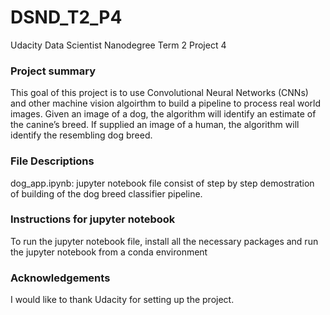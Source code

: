 # DSND_T2_P4
Udacity Data Scientist Nanodegree Term 2 Project 4

### Project summary
This goal of this project is to use Convolutional Neural Networks (CNNs) and other machine vision algoirthm to build a pipeline to process real world images. Given an image of a dog, the algorithm will identify an estimate of the canine’s breed. If supplied an image of a human, the algorithm will identify the resembling dog breed.

### File Descriptions
dog_app.ipynb: jupyter notebook file consist of step by step demostration of building of the dog breed classifier pipeline.

### Instructions for jupyter notebook 
To run the jupyter notebook file, install all the necessary packages and run the jupyter notebook from a conda environment  

### Acknowledgements
I would like to thank Udacity for setting up the project.

